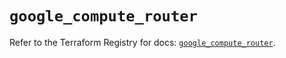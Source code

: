 # `google_compute_router`

Refer to the Terraform Registry for docs: [`google_compute_router`](https://registry.terraform.io/providers/hashicorp/google-beta/5.39.1/docs/resources/google_compute_router).
